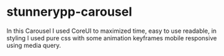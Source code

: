 ﻿# stunnerypp-carousel
 
 In this Carousel I used CoreUI to maximized time, easy to use readable,
 in styling I used pure css with some animation keyframes
 mobile responsive using media query.
